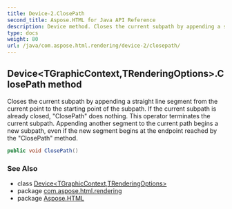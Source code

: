 ```yaml
---
title: Device-2.ClosePath
second_title: Aspose.HTML for Java API Reference
description: Device method. Closes the current subpath by appending a straight line segment from the current point to the starting point of the subpath. If the current subpath is already closed ClosePath does nothing. This operator terminates the current subpath. Appending another segment to the current path begins a new subpath even if the new segment begins at the endpoint reached by the ClosePath method
type: docs
weight: 80
url: /java/com.aspose.html.rendering/device-2/closepath/
---
```

## Device&lt;TGraphicContext,TRenderingOptions&gt;.ClosePath method

Closes the current subpath by appending a straight line segment from the current point to the starting point of the subpath. If the current subpath is already closed, "ClosePath" does nothing. This operator terminates the current subpath. Appending another segment to the current path begins a new subpath, even if the new segment begins at the endpoint reached by the "ClosePath" method.

```java
public void ClosePath()
```

### See Also

* class [Device&lt;TGraphicContext,TRenderingOptions&gt;](../)
* package [com.aspose.html.rendering](../../../com.aspose.html.rendering/)
* package [Aspose.HTML](../../../)
